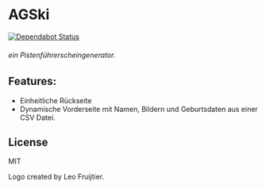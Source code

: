 # AGSki

[![Dependabot Status](https://api.dependabot.com/badges/status?host=github&repo=hrueger/AGSki)](https://dependabot.com)

###### ein Pistenführerscheingenerator.

## Features:
- Einheitliche Rückseite
- Dynamische Vorderseite mit Namen, Bildern und Geburtsdaten aus einer CSV Datei.

## License
MIT

Logo created by Leo Fruijtier.
